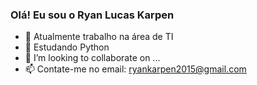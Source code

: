### Olá! Eu sou o Ryan Lucas Karpen

- 🔭 Atualmente trabalho na área de TI
- 🌱 Estudando Python
- 👯 I’m looking to collaborate on ...
- 📫 Contate-me no email: ryankarpen2015@gmail.com
